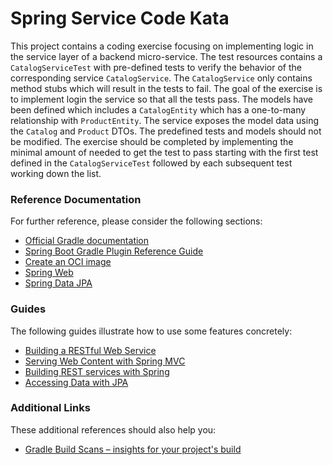 # Spring Service Code Kata

This project contains a coding exercise focusing on implementing logic in the service layer of a backend micro-service.
The test resources contains a `CatalogServiceTest` with pre-defined tests to verify the behavior of the corresponding service `CatalogService`.
The `CatalogService` only contains method stubs which will result in the tests to fail.  The goal of the exercise is to implement login the service so that all the tests pass.
The models have been defined which includes a `CatalogEntity` which has a one-to-many relationship with `ProductEntity`. The service exposes the model data using the `Catalog` and `Product` DTOs.
The predefined tests and models should not be modified.  The exercise should be completed by implementing the minimal amount of needed to get the test to pass starting with the first test defined in the `CatalogServiceTest` followed by each subsequent test working down the list.

### Reference Documentation
For further reference, please consider the following sections:

* [Official Gradle documentation](https://docs.gradle.org)
* [Spring Boot Gradle Plugin Reference Guide](https://docs.spring.io/spring-boot/docs/3.2.2/gradle-plugin/reference/html/)
* [Create an OCI image](https://docs.spring.io/spring-boot/docs/3.2.2/gradle-plugin/reference/html/#build-image)
* [Spring Web](https://docs.spring.io/spring-boot/docs/3.2.2/reference/htmlsingle/index.html#web)
* [Spring Data JPA](https://docs.spring.io/spring-boot/docs/3.2.2/reference/htmlsingle/index.html#data.sql.jpa-and-spring-data)

### Guides
The following guides illustrate how to use some features concretely:

* [Building a RESTful Web Service](https://spring.io/guides/gs/rest-service/)
* [Serving Web Content with Spring MVC](https://spring.io/guides/gs/serving-web-content/)
* [Building REST services with Spring](https://spring.io/guides/tutorials/rest/)
* [Accessing Data with JPA](https://spring.io/guides/gs/accessing-data-jpa/)

### Additional Links
These additional references should also help you:

* [Gradle Build Scans – insights for your project's build](https://scans.gradle.com#gradle)


